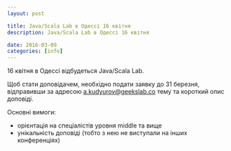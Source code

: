 ```yaml
---
layout: post

title: Java/Scala Lab в Одессі 16 квітня
description: Java/Scala Lab в Одессі 16 квітня

date: 2016-03-09
categories: [info]
---
```


16 квітня в Одессі відбудеться Java/Scala Lab.

Щоб стати доповідачем, необхідно подати заявку до 31 березня, відправивши за адресою a.kudyurov@geekslab.co тему та короткий опис доповіді.

Основні вимоги:

* орієнтація на спеціалістів уровня middle та вище
* унікальність доповіді (тобто з нею не виступали на інших конференціях)

